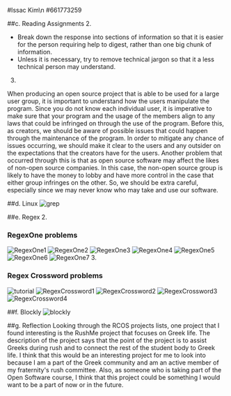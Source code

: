 #Issac Kim\n
#661773259

##c. Reading Assignments
2.
- Break down the response into sections of information so that it is easier
for the person requiring help to digest, rather than one big chunk of
information.
- Unless it is necessary, try to remove technical jargon so that it a less
technical person may understand.
3.
When producing an open source project that is able to be used for a large
user group, it is important to understand how the users manipulate the program.
Since you do not know each individual user, it is imperative to make sure that
your program and the usage of the members align to any laws that could be
infringed on through the use of the program. Before this, as creators, we should
be aware of possible issues that could happen through the maintenance of the
program. In order to mitigate any chance of issues occurring, we should make
it clear to the users and any outsider on the expectations that the creators
have for the users. Another problem that occurred through this is that as open
source software may affect the likes of non-open source companies. In this case,
the non-open source group is likely to have the money to lobby and have more
control in the case that either group infringes on the other. So, we should be
extra careful, especially since we may never know who may take and use our
software.

##d. Linux
![grep](images/grep.png)

##e. Regex
2.
### RegexOne problems
![RegexOne1](images/regex1.png)
![RegexOne2](images/regex2.png)
![RegexOne3](images/regex3.png)
![RegexOne4](images/regex4.png)
![RegexOne5](images/regex5.png)
![RegexOne6](images/regex6.png)
![RegexOne7](images/regex7.png)
3.
### Regex Crossword problems
![tutorial](images/tutorial.png)
![RegexCrossword1](images/cross1.png)
![RegexCrossword2](images/cross2.png)
![RegexCrossword3](images/cross3.png)
![RegexCrossword4](images/cross4.png)

##f. Blockly
![blockly](images/blockly.png)

##g. Reflection
Looking through the RCOS projects lists, one project that I found interesting
is the RushMe project that focuses on Greek life. The description of the project
says that the point of the project is to assist Greeks during rush and to
connect the rest of the student body to Greek life. I think that this would be
an interesting project for me to look into because I am a part of the Greek
community and am an active member of my fraternity's rush committee. Also, as
someone who is taking part of the Open Software course, I think that this project
could be something I would want to be a part of now or in the future.
